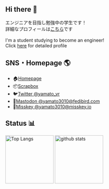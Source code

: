 ## Hi there 👋
エンジニアを目指し勉強中の学生です！<br>
詳細なプロフィールは[こちら](https://scrapbox.io/yamato3010/yamato3010)です<br>
<br>
I'm a student studying to become an engineer!<br>
Click [here](https://scrapbox.io/yamato3010/yamato3010) for detailed profile

## SNS・Homepage 🌎
- 🏠[Homepage](https://yamatoblog.hateblo.jp/)
- 📦[Scrapbox](https://scrapbox.io/yamato3010/%E5%A4%A7%E5%92%8C%E3%83%8E%E6%B1%82%E8%81%9E%E5%8F%B2box)
- 🐦[Twitter @yamato_vr](https://twitter.com/yamato_vr)
- 🐘[Mastodon @yamato3010@fedibird.com](https://fedibird.com/@yamato3010)
- 💬[Misskey @yamato3010@misskey.io](https://misskey.io/@yamato3010)

## Status 📊
<p align="left"> 
  <img alt="Top Langs" height="150px" src="https://github-readme-stats.vercel.app/api/top-langs/?username=yamato3010&theme=synthwave&layout=compact" />
  <img alt="github stats" height="150px" src="https://github-readme-stats.vercel.app/api?username=yamato3010&theme=synthwave" />
</p>

<!--
**yamato3010/yamato3010** is a ✨ _special_ ✨ repository because its `README.md` (this file) appears on your GitHub profile.

Here are some ideas to get you started:

- 🔭 I’m currently working on ...
- 🌱 I’m currently learning ...
- 👯 I’m looking to collaborate on ...
- 🤔 I’m looking for help with ...
- 💬 Ask me about ...
- 📫 How to reach me: ...
- 😄 Pronouns: ...
- ⚡ Fun fact: ...
-->
